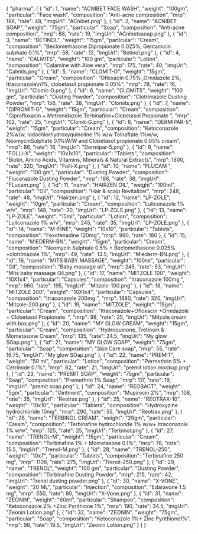 {
"pharma": [
{
"id": 1,
"name": "ACNIBET FACE WASH",
"weight": "100gm",
"particular": "Face wash",
"composition": "Anti-acne composition",
"mrp": 188,
"rate": 48,
"imgUrl": "ACnibet.png"
},
{
"id": 2,
"name": "ACNIBET SOAP",
"weight": "75gm",
"particular": "Soap",
"composition": "Anti-acne composition",
"mrp": 88,
"rate": 19,
"imgUrl": "ACnibetssoap.png"
},
{
"id": 3,
"name": "BETINOL",
"weight": "15gm",
"particular": "Cream",
"composition": "Beclomethasone Dipropionate 0.025%, Gentamicin sulphate 0.1%",
"mrp": 58,
"rate": 12,
"imgUrl": "Betinol.png"
},
{
"id": 4,
"name": "CALMITS",
"weight": "100 gm",
"particular": "Lotion",
"composition": "Calamine with Aloe vera",
"mrp": 175,
"rate": 40,
"imgUrl": "Calmits.png"
},
{
"id": 5,
"name": "CLOMIT-O",
"weight": "15gm",
"particular": "Cream",
"composition": "Ofloxacin 0.75% ,Ornidazole 2%, Itraconazole\n1%, clobetasol propionate 0.05%",
"mrp": 78,
"rate": 16,
"imgUrl": "Clomit-O.png"
},
{
"id": 6,
"name": "CLOMITS",
"weight": "100 gm",
"particular": "Dusting Powder",
"composition": "Clotrimazole Dusting Powder",
"mrp": 156,
"rate": 38,
"imgUrl": "Clomits.png"
},
{
"id": 7,
"name": "CIPROMIT-G",
"weight": "15gm",
"particular": "Cream",
"composition": "Ciprofloxacin + Metronidazole Terbinafine+Clobetasol Propionate ",
"mrp": 102,
"rate": 25,
"imgUrl": "Clomit-G.png"
},
{
"id": 8,
"name": "DERMIPAR-5",
"weight": "15gm",
"particular": "Cream",
"composition": "Ketoconazole 2%w/w, Iodochlorhydroxyquinoline 1% w/w Tolnaftate 1%w/w, NeomycinSulphate 0.1%W/W and Clobetasol propionate 0.05% cream",
"mrp": 86,
"rate": 16,
"imgUrl": "Dermipar-5.png"
},
{
"id": 9,
"name": "FOLLI-X",
"weight": "10x1x10",
"particular": "Tablets",
"composition": "Biotin, Amino Acids, Vitamins, Minerals &amp; Natural Extracts",
"mrp": 1800,
"rate": 320,
"imgUrl": "Folli-X.png"
},
{
"id": 10,
"name": "FLUCAM ",
"weight": "100 gm",
"particular": "Dusting Powder",
"composition": "Flucanazole Dusting Powder",
"mrp": 188,
"rate": 38,
"imgUrl": "FLucam.png"
},
{
"id": 11,
"name": "HAIRZEN OIL",
"weight": "100ml",
"particular": "Oil",
"composition": "Hair &amp; scalp Revitalizer",
"mrp": 248,
"rate": 48,
"imgUrl": "Hairzen.png"
},
{
"id": 12,
"name": "LP-ZOLE",
"weight": "10gm",
"particular": "Cream",
"composition": "Luliconazole 1% w/v",
"mrp": 148,
"rate": 30,
"imgUrl": "LP-ZOLE.png"
},
{
"id": 13,
"name": "LP-ZOLE",
"weight": "15ml",
"particular": "Lotion",
"composition": "Luliconazole 1% w/v",
"mrp": 245,
"rate": 35,
"imgUrl": "LP-ZOLE.png"
},
{
"id": 14,
"name": "M-FINE",
"weight": "10x10",
"particular": "Tablets",
"composition": "Fexofenadine 120mg",
"mrp": 990,
"rate": 180
},
{
"id": 15,
"name": "MIEDERM-BN",
"weight": "15gm",
"particular": "Cream",
"composition": "Neomycin Sulphate 0.5% + Beclomethasone 0.025% +clotrimazole 1%",
"mrp": 49,
"rate": 13.5,
"imgUrl": "Miederm-BN.png"
},
{
"id": 16,
"name": "MITS BABY MASSAGE",
"weight": "100ml",
"particular": "Oil",
"composition": "Baby massage oil",
"mrp": 245,
"rate": 53,
"imgUrl": "Mits baby massage Oil.png"
},
{
"id": 17,
"name": "MITZOLE 100",
"weight": "10X1x4",
"particular": "Capsules",
"composition": "Itraconazole 100mg ",
"mrp": 960,
"rate": 195,
"imgUrl": "Mitzole-100.png"
},
{
"id": 18,
"name": "MITZOLE 200",
"weight": "10X1x4",
"particular": "Capsules",
"composition": "Itraconazole 200mg ",
"mrp": 1880,
"rate": 320,
"imgUrl": "Mitzole-200.png"
},
{
"id": 19,
"name": "MITZOLE",
"weight": "15gm",
"particular": "Cream",
"composition": "Itraconazole+Ofloxacin +Ornidazole + Clobetasol Propionate &nbsp;",
"mrp": 98,
"rate": 25,
"imgUrl": "Mitzole cream with box.png"
},
{
"id": 20,
"name": "MY GLOW CREAM",
"weight": "15gm",
"particular": "Cream",
"composition": "Hydroquinone, Tretinoin &amp; Mometasone Cream",
"mrp": 135,
"rate": 24.5,
"imgUrl": "My glow SOap.png"
},
{
"id": 21,
"name": "MY GLOW SOAP",
"weight": "75gm",
"particular": "Soap",
"composition": "Skin Care soap",
"mrp": 55,
"rate": 16.75,
"imgUrl": "My glow SOap.png"
},
{
"id": 22,
"name": "PREMIT",
"weight": "50 ml",
"particular": "Lotion",
"composition": "Permethrin 5% + Cetrimide 0.1%",
"mrp": 82,
"rate": 21,
"imgUrl": "premit lotion mockup.png"
},
{
"id": 23,
"name": "PREMIT SOAP",
"weight": "75gm",
"particular": "Soap",
"composition": "Premethrin 1% Soap",
"mrp": 117,
"rate": 19,
"imgUrl": "premit soap.png"
},
{
"id": 24,
"name": "REOBACT",
"weight": "5gm",
"particular": "Ointment",
"composition": "Mupirocin 2%",
"mrp": 108,
"rate": 35,
"imgUrl": "Reotrax.png"
},
{
"id": 25,
"name": "REOTRAX-10",
"weight": "10x10",
"particular": "Tablets",
"composition": "Hydroxyzine hydrochloride 10mg",
"mrp": 290,
"rate": 55,
"imgUrl": "Reotrax.png"
},
{
"id": 26,
"name": "TERBINOL CREAM",
"weight": "20gm",
"particular": "Cream",
"composition": "Terbinafine hydrochloride 1% w/w+ Itraconazole 1% w/w",
"mrp": 125,
"rate": 25,
"imgUrl": "Terbinol.png"
},
{
"id": 27,
"name": "TRENOL-M",
"weight": "15gm",
"particular": "Cream",
"composition": "Terbinafine 1% + Mometasone 0.1%",
"mrp": 78,
"rate": 15.5,
"imgUrl": "Trenol-M.png"
},
{
"id": 28,
"name": "TRENOL-250",
"weight": "10x7",
"particular": "Tablets",
"composition": "Terbinafine 250 mg",
"mrp": 1106,
"rate": 275,
"imgUrl": "Trenol-250.png"
},
{
"id": 29,
"name": "TRENOL",
"weight": "100 gm",
"particular": "Dusting Powder",
"composition": "Terbinafine Dusting Powder",
"mrp": 215,
"rate": 42,
"imgUrl": "Trenol dusting powder.png"
},
{
"id": 30,
"name": "X-VONE",
"weight": "20 ML",
"particular": "Injection",
"composition": "Edaravone 1.5 mg",
"mrp": 550,
"rate": 80,
"imgUrl": "X-Vone.png"
},
{
"id": 31,
"name": "ZEONIN",
"weight": "60ml",
"particular": "Shampoo",
"composition": "Ketoconazole 2% +Zinc Pyrithione 1%",
"mrp": 190,
"rate": 34.5,
"imgUrl": "Zeonin Lotion.png"
},
{
"id": 32,
"name": "ZEONIN",
"weight": "75gm",
"particular": "Soap",
"composition": "Ketoconazole 1%+ Zinc Pyrithione1%",
"mrp": 98,
"rate": 19.5,
"imgUrl": "Zeonin Lotion.png"
}
]
}
